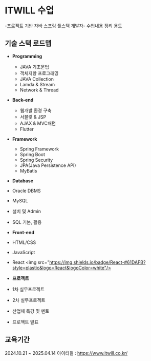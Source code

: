 # ITWILL 수업
-프로젝트 기반 자바 스프링 풀스택 개발자- 수업내용 정리 용도 

## 기술 스택 로드맵 
* **Programming**
  * JAVA 기초문법
  * 객체지향 프로그래밍
  * JAVA Collection
  * Lamda & Stream
  * Network & Thread

* **Back-end**
  * 웹개발 환경 구축
  * 서블릿 & JSP
  *  AJAX & MVC패턴
  *  Flutter

* **Framework**
  * Spring Framework
  * Spring Boot
  * Spring Security
  * JPA(Java Persistence API)
  * MyBatis 

* **Database**
 * Oracle DBMS
 * MySQL
 * 설치 및 Admin
 * SQL 기본, 활용

* **Front-end**
 * HTML/CSS
 * JavaScript
 * React <img src="https://img.shields.io/badge/React-#61DAFB?style=plastic&logo=React&logoColor=white"/>

* **프로젝트**
 * 1차 실무프로젝트
 * 2차 실무프로젝트
 * 산업체 특강 및 멘토
 * 프로젝트 발표

## 교육기간 
2024.10.21 ~ 2025.04.14
아이티윌 : <https://www.itwill.co.kr/>
